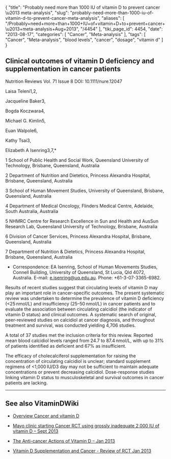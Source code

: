 {
    "title": "Probably need more than 1000 IU of vitamin D to prevent cancer \u2013 meta-analysis",
    "slug": "probably-need-more-than-1000-iu-of-vitamin-d-to-prevent-cancer-meta-analysis",
    "aliases": [
        "/Probably+need+more+than+1000+IU+of+vitamin+D+to+prevent+cancer+\u2013+meta-analysis+Aug+2013",
        "/4454"
    ],
    "tiki_page_id": 4454,
    "date": "2013-08-17",
    "categories": [
        "Cancer",
        "Meta-analysis"
    ],
    "tags": [
        "Cancer",
        "Meta-analysis",
        "blood levels",
        "cancer",
        "dosage",
        "vitamin d"
    ]
}


## Clinical outcomes of vitamin D deficiency and supplementation in cancer patients

Nutrition Reviews Vol. 71 Issue 8  DOI: 10.1111/nure.12047

Laisa Teleni1,2,

Jacqueline Baker3,

Bogda Koczwara4,

Michael G. Kimlin5,

Euan Walpole6,

Kathy Tsai3,

Elizabeth A Isenring3,7,*

1 School of Public Health and Social Work, Queensland University of Technology, Brisbane, Queensland, Australia

2     Department of Nutrition and Dietetics, Princess Alexandra Hospital, Brisbane, Queensland, Australia

3     School of Human Movement Studies, University of Queensland, Brisbane, Queensland, Australia

4     Department of Medical Oncology, Flinders Medical Centre, Adelaide, South Australia, Australia

5     NHMRC Centre for Research Excellence in Sun and Health and AusSun Research Lab, Queensland University of Technology, Brisbane, Australia

6     Division of Cancer Services, Princess Alexandra Hospital, Brisbane, Queensland, Australia

7     Department of Nutrition & Dietetics, Princess Alexandra Hospital, Brisbane, Queensland, Australia

* Correspondence: EA Isenring, School of Human Movements Studies, Connell Building, University of Queensland, St Lucia, Qld 4072, Australia. E-mail: e.isenring@uq.edu.au. Phone: +61-3-07-3365-6982.

Results of recent studies suggest that circulating levels of vitamin D may play an important role in cancer-specific outcomes. The present systematic review was undertaken to determine the prevalence of vitamin D deficiency (<25 nmol/L) and insufficiency (25–50 nmol/L) in cancer patients and to evaluate the association between circulating calcidiol (the indicator of vitamin D status) and clinical outcomes. A systematic search of original, peer-reviewed studies on calcidiol at cancer diagnosis, and throughout treatment and survival, was conducted yielding 4,706 studies. 

A total of 37 studies met the inclusion criteria for this review. Reported mean blood calcidiol levels ranged from 24.7 to 87.4 nmol/L, with up to 31% of patients identified as deficient and 67% as insufficient. 

The efficacy of cholecalciferol supplementation for raising the concentration of circulating calcidiol is unclear; standard supplement regimens of <1,000 IU/D3 day may not be sufficient to maintain adequate concentrations or prevent decreasing calcidiol. Dose-response studies linking vitamin D status to musculoskeletal and survival outcomes in cancer patients are lacking.

---

## See also VitaminDWiki

* [Overview Cancer and vitamin D](/posts/overview-cancer-and-vitamin-d)

* [Mayo clinic starting Cancer RCT using grossly inadequate 2,000 IU of vitamin D – Sept 2013](/posts/mayo-clinic-starting-cancer-rct-using-grossly-inadequate-2000-iu-of-vitamin-d)

* [The Anti-cancer Actions of Vitamin D – Jan 2013](/posts/the-anti-cancer-actions-of-vitamin-d)

* [Vitamin D Supplementation and Cancer - Review of RCT Jan 2013](/posts/vitamin-d-supplementation-and-cancer-review-of-rct)